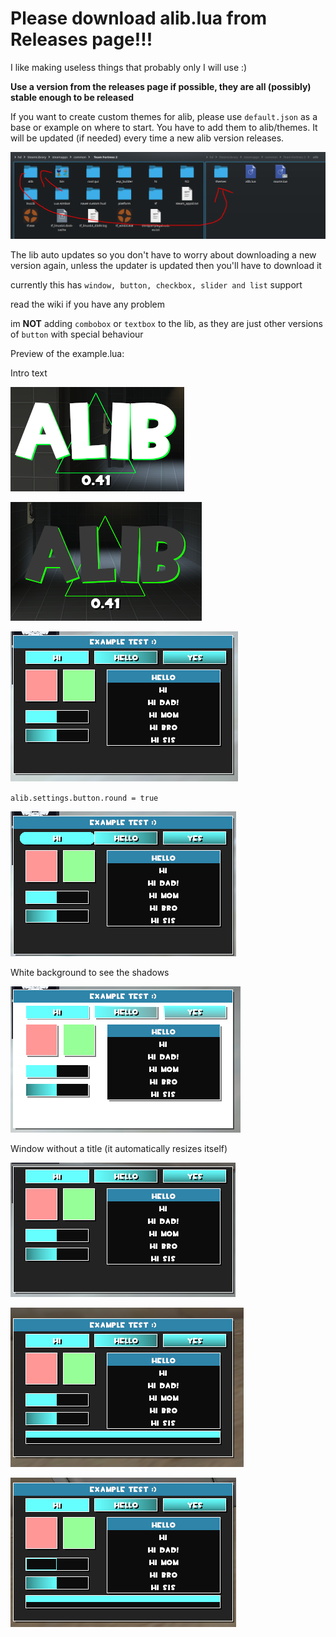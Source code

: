 # **Please download alib.lua from Releases page!!!**
I like making useless things that probably only I will use :)

**Use a version from the releases page if possible, they are all (possibly) stable enough to be released**

If you want to create custom themes for alib, please use `default.json` as a base or example on where to start. You have to add them to alib/themes. It will be updated (if needed) every time a new alib version releases.

![alt text](images/where%20to%20put%20themes.png)

The lib auto updates so you don't have to worry about downloading a new version again, unless the updater is updated then you'll have to download it

currently this has `window, button, checkbox, slider and list` support

read the wiki if you have any problem

im **NOT** adding `combobox` or `textbox` to the lib, as they are just other versions of `button` with special behaviour

Preview of the example.lua:

Intro text

![image](images/alib%20text%20white.png)

![image](images/alib%20text%20black.png)

![image](images/round_off.png)

`alib.settings.button.round = true`

![image](images/round_on.png)

White background to see the shadows

![image](images/white_background.png)

Window without a title (it automatically resizes itself)

![image](images/window_without_title.png)

![image](images/vertical%20bar.png)

![image](images/outlined%20slider%20bar.png)